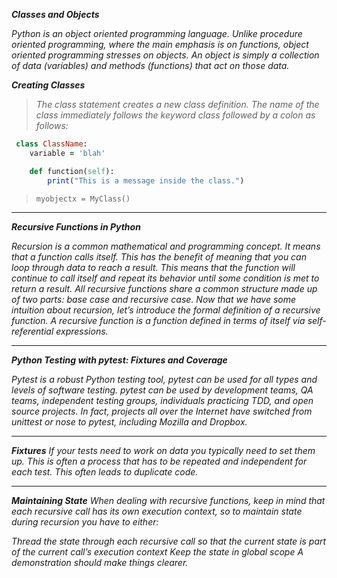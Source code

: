 ***Classes and Objects***

*Python is an object oriented programming language. Unlike procedure oriented programming, where the main emphasis is on functions, object oriented programming stresses on objects.*
*An object is simply a collection of data (variables) and methods (functions) that act on those data.*

***Creating Classes***
> *The class statement creates a new class definition. The name of the class immediately follows the keyword class followed by a colon as follows:*

``` ruby
 class ClassName:
    variable = 'blah'

    def function(self):
        print("This is a message inside the class.") 
```

> `myobjectx = MyClass()`

<hr>

***Recursive Functions in Python***

*Recursion is a common mathematical and programming concept. It means that a function calls itself. This has the benefit of meaning that you can loop through data to reach a result.*
*This means that the function will continue to call itself and repeat its behavior until some condition is met to return a result. All recursive functions share a common structure made up of two parts: base case and recursive case.*
*Now that we have some intuition about recursion, let’s introduce the formal definition of a recursive function. A recursive function is a function defined in terms of itself via self-referential expressions.*

<hr>

***Python Testing with pytest: Fixtures and Coverage***

*Pytest is a robust Python testing tool, pytest can be used for all types and levels of software testing. pytest can be used by development teams, QA teams, independent testing groups, individuals practicing TDD, and open source projects. In fact, projects all over the Internet have switched from unittest or nose to pytest, including Mozilla and Dropbox.*

<hr>

***Fixtures***
*If your tests need to work on data you typically need to set them up. This is often a process that has to be repeated and independent for each test. This often leads to duplicate code.*

<hr>

***Maintaining State***
*When dealing with recursive functions, keep in mind that each recursive call has its own execution context, so to maintain state during recursion you have to either:*

*Thread the state through each recursive call so that the current state is part of the current call’s execution context Keep the state in global scope A demonstration should make things clearer.*
